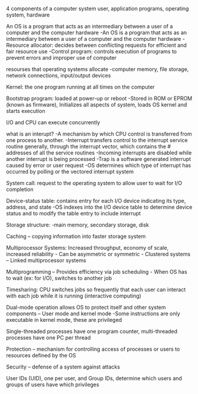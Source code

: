 
4 components of a computer system
	user, application programs, operating system, hardware

An OS is a program that acts as an intermediary between a user of a computer and the computer hardware
	-An OS is a program that acts as an intermediary between a user of a computer and the computer hardware
	-Resource allocator: decides between conflicting requests for efficient and fair resource use
	-Control program: controls execution of programs to prevent errors and improper use of computer

resourses that operating systems allocate
	-computer memory, file storage, network connections, input/output devices

Kernel: the one program running at all times on the computer

Bootstrap program: loaded at power-up or reboot
	-Stored in ROM or EPROM (known as firmware), Initializes all aspects of system, loads OS kernel and starts execution

I/O and CPU can execute concurrently

what is an interupt?
	-A mechanism by which CPU control is transferred from one process to another.
	-Interrupt transfers control to the interrupt service routine generally, through the interrupt vector, which contains the # addresses of all the service routines
	-Incoming interrupts are disabled while another interrupt is being processed
	-Trap is a software generated interrupt caused by error or user request
	-OS determines which type of interrupt has occurred by polling or the vectored interrupt system

System call: request to the operating system to allow user to wait for I/O completion

Device-status table: contains entry for each I/O device indicating its type, address, and state
	-OS indexes into the I/O device table to determine device status and to modify the table entry to include interrupt

Storage structure:
	-main memory, secondary storage, disk

Caching – copying information into faster storage system

Multiprocessor Systems: Increased throughput, economy of
scale, increased reliability
	- Can be asymmetric or symmetric
	- Clustered systems – Linked multiprocessor systems

Multiprogramming – Provides efficiency via job scheduling
	- When OS has to wait (ex: for I/O), switches to another job

Timesharing: CPU switches jobs so frequently that each user can interact with each job while it is running (interactive computing)

Dual-mode operation allows OS to protect itself and other system components – User mode and kernel mode
	-Some instructions are only executable in kernel mode, these are privileged

Single-threaded processes have one program counter, multi-threaded processes have one PC per thread

Protection – mechanism for controlling access of processes or users to resources defined by the OS

Security – defense of a system against attacks

User IDs (UID), one per user, and Group IDs, determine which users and groups of users have which privileges

